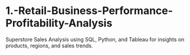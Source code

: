 # 1.-Retail-Business-Performance-Profitability-Analysis
Superstore Sales Analysis using SQL, Python, and Tableau for insights on products, regions, and sales trends.
